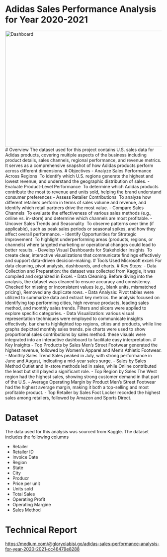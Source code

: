 # Adidas Sales Performance Analysis for Year 2020-2021
<img width="808" height="374" alt="Dashboard" src="https://github.com/user-attachments/assets/1d78175c-3f0a-463a-8fe0-6c68713813e2" />
# Overview
The dataset used for this project contains U.S. sales data for Adidas products, covering multiple aspects of the business including product details, sales channels, regional performance, and revenue metrics. It serves as a comprehensive snapshot of how Adidas products perform across different dimensions.
# Objectives
- Analyze Sales Performance Across Regions
 To identify which U.S. regions generate the highest and lowest revenue, and understand the geographic distribution of sales.
- Evaluate Product-Level Performance
 To determine which Adidas products contribute the most to revenue and units sold, helping the brand understand consumer preferences
- Assess Retailer Contributions
 To analyze how different retailers perform in terms of sales volume and revenue, and identify which retail partners drive the most value.
- Compare Sales Channels
 To evaluate the effectiveness of various sales methods (e.g., online vs. in-store) and determine which channels are most profitable.
- Uncover Sales Trends and Seasonality
 To observe patterns over time (if applicable), such as peak sales periods or seasonal spikes, and how they affect overall performance.
- Identify Opportunities for Strategic Improvement
 To highlight underperforming areas (products, regions, or channels) where targeted marketing or operational changes could lead to better results.
- Develop Visual Dashboards for Stakeholder Insights
 To create clear, interactive visualizations that communicate findings effectively and support data-driven decision-making.
# Tools Used
Microsoft excel: For data cleaning, pivot analysis, dashboards, and charts.
# Key Steps:
- Data Collection and Preparation: the dataset was collected from Kaggle, it was compiled and organized in Excel.
- Data Cleaning: Before diving into the analysis, the dataset was cleaned to ensure accuracy and consistency. Checked for missing or inconsistent values (e.g., blank units, mismatched pricing), Removed any duplicate rows.
- Data Analysis: Pivot tables were utilized to summarize data and extract key metrics. the analysis focused on identifying top performing cities, high revenue products, leading sales method, and monthly sales trends. Filters and slicers were applied to explore specific categories.
- Data Visualization: various visual representation techniques were employed to communicate insights effectively. bar charts highlighted top regions, cities and products, while line graphs depicted monthly sales trends. pie charts were used to show proportional sales contributions by sales method. these visuals were integrated into an interactive dashboard to facilitate easy interpretation.
# Key Insights
- Top Products by Sales
Men’s Street Footwear generated the highest revenue, followed by Women’s Apparel and Men’s Athletic Footwear.
- Monthly Sales Trend
Sales peaked in July, with strong performance in June and August, indicating a mid-year sales surge.
- Sales by Sales Method
Outlet and In-store methods led in sales, while Online contributed the least but still played a significant role.
- Top Region by Sales
The West region had the highest sales, showing strong customer demand in that part of the U.S.
- Average Operating Margin by Product
Men’s Street Footwear had the highest average margin, making it both a top-selling and most profitable product.
- Top Retailer by Sales
Foot Locker recorded the highest sales among retailers, followed by Amazon and Sports Direct.

# Dataset
The data used for this analysis was sourced from Kaggle. The dataset includes the following columns
- Retailer
- Retailer ID
- Invoice Date
- Region
- State
- City
- Producr
- Price per unit
- Units sold
- Total Sales
- Operating Profit
- Operating Margine
- Sales Method

# Technical Report
https://medium.com/@gloryolabisi.go/adidas-sales-performance-analysis-for-year-2020-2021-cc46479e8288
